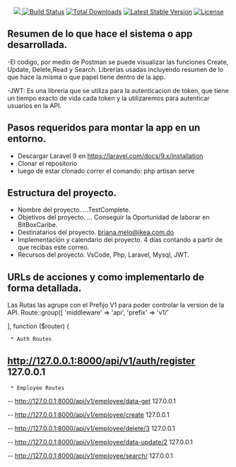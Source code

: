 <p align="center"><a href="https://laravel.com" target="_blank"><img src="https://raw.githubusercontent.com/laravel/art/master/logo-

<p align="center">
<a href="https://travis-ci.org/laravel/framework"><img src="https://travis-ci.org/laravel/framework.svg" alt="Build Status"></a>
<a href="https://packagist.org/packages/laravel/framework"><img src="https://img.shields.io/packagist/dt/laravel/framework" alt="Total Downloads"></a>
<a href="https://packagist.org/packages/laravel/framework"><img src="https://img.shields.io/packagist/v/laravel/framework" alt="Latest Stable Version"></a>
<a href="https://packagist.org/packages/laravel/framework"><img src="https://img.shields.io/packagist/l/laravel/framework" alt="License"></a>
</p>

## Resumen de lo que hace el sistema o app desarrollada.

-El codigo, por medio de Postman se puede visualizar las funciones Create, Update, Delete,Read y Search. 
Librerías usadas incluyendo resumen de lo que hace la misma o que papel tiene dentro de la app.

-JWT: Es una libreria que se utiliza para la autenticacion de token, que tiene un tiempo exacto de vida cada token y la utilizaremos para autenticar usuarios en la API.

## Pasos requeridos para montar la app en un entorno.

- Descargar Laravel 9 en https://laravel.com/docs/9.x/installation 
- Clonar el repositorio
- luego de estar clonado correr el comando: php artisan serve


## Estructura del proyecto.
- Nombre del proyecto. ...TestComplete.
- Objetivos del proyecto. ... Conseguir la Oportunidad de laborar en BitBoxCaribe.
- Destinatarios del proyecto.  briana.melo@ikea.com.do
- Implementación y calendario del proyecto.  4 días contando a partir de que recibas este  correo.
- Recursos del proyecto. VsCode, Php, Laravel, Mysql, JWT.


## URLs de acciones y como implementarlo de forma detallada.

Las Rutas las agrupe con el Prefijo V1 para poder controlar la version de la API.
Route::group([
    'middleware' => 'api',
    'prefix' => 'v1/'

], function ($router) {

   
     * Auth Routes
    

## http://127.0.0.1:8000/api/v1/auth/register 127.0.0.1
    
 
     * Employee Routes
    
-- http://127.0.0.1:8000/api/v1/employee/data-get 127.0.0.1
    
-- http://127.0.0.1:8000/api/v1/employee/create 127.0.0.1
    
-- http://127.0.0.1:8000/api/v1/employee/delete/3 127.0.0.1
    
-- http://127.0.0.1:8000/api/v1/employee/data-update/2 127.0.0.1
    
-- http://127.0.0.1:8000/api/v1/employee/search/ 127.0.0.1

